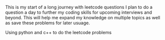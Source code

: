 This is my start of a long journey with leetcode questions I plan to do a question a day to further my coding skills 
for upcoming interviews and beyond. This will help me expand my knowledge on multiple topics as well as save these problems for later usuage. 

Using python and c++ to do the leetcode problems
